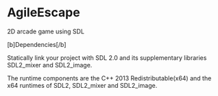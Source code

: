 # AgileEscape
2D arcade game using SDL


[b]Dependencies[/b]

Statically link your project with SDL 2.0 and its supplementary libraries SDL2_mixer and SDL2_image.

The runtime components are the C++ 2013 Redistributable(x64) and the x64 runtimes of SDL2, SDL2_mixer and SDL2_image.
